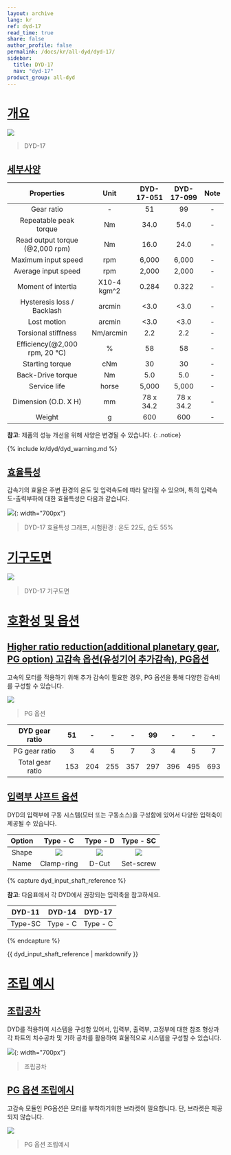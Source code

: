 ```yaml
---
layout: archive
lang: kr
ref: dyd-17
read_time: true
share: false
author_profile: false
permalink: /docs/kr/all-dyd/dyd-17/
sidebar:
  title: DYD-17
  nav: "dyd-17"
product_group: all-dyd
---
```


# [개요](#개요)

![](/assets/images/dyd/dyd_17_product_image_01.png)

> DYD-17

## [세부사양](#세부사양)

|             Properties             |    Unit     | DYD-17-051 | DYD-17-099 | Note |
| :--------------------------------: | :---------: | :--------: | :--------: | :--: |
|             Gear ratio             |      -      |     51     |     99     |  -   |
|       Repeatable peak torque       |     Nm      |    34.0    |    54.0    |  -   |
| Read output torque<br>(@2,000 rpm) |     Nm      |    16.0    |    24.0    |  -   |
|        Maximum input speed         |     rpm     |   6,000    |   6,000    |  -   |
|        Average input speed         |     rpm     |   2,000    |   2,000    |  -   |
|         Moment of intertia         | X10-4 kgm^2 |   0.284    |   0.322    |  -   |
|     Hysteresis loss / Backlash     |    arcmin    |    <3.0    |    <3.0    |  -   |
|            Lost motion             |   arcmin    |    <3.0    |    <3.0    |  -   |
|        Torsional stiffness         |  Nm/arcmin  |    2.2     |    2.2     |  -   |
| Efficiency(@2,000 rpm, 20 &#8451;) |      %      |     58     |     58     |  -   |
|          Starting torque           |     cNm     |     30     |     30     |  -   |
|         Back-Drive torque          |     Nm      |    5.0     |    5.0     |  -   |
|            Service life            |    horse    |   5,000    |   5,000    |  -   |
|        Dimension (O.D. X H)        |     mm      | 78 x 34.2  | 78 x 34.2  |  -   |
|               Weight               |      g      |    600     |    600     |  -   |

**참고**: 제품의 성능 개선을 위해 사양은 변경될 수 있습니다.
{: .notice}

{% include kr/dyd/dyd_warning.md %}

## [효율특성](#효율특성)

감속기의 효율은 주변 환경의 온도 및 입력속도에 따라 달라질 수 있으며, 특히 입력속도-출력부하에 대한 효율특성은 다음과 같습니다.

![](/assets/images/dyd/dyd_17_efficiency.png){: width="700px"}

> DYD-17 효율특성 그래프, 시험환경 : 온도 22도, 습도 55%

# [기구도면](#기구도면)

![](/assets/images/dyd/dyd_17_drawings.png)

> DYD-17 기구도면

# [호환성 및 옵션](#호환성-및-옵션)

## [Higher ratio reduction(additional planetary gear, PG option) 고감속 옵션(유성기어 추가감속), PG옵션](#higher-ratio-reductionadditional-planetary-gear-pg-option-고감속-옵션유성기어-추가감속-pg옵션)

고속의 모터를 적용하기 위해 추가 감속이 필요한 경우, PG 옵션을 통해 다양한 감속비를 구성할 수 있습니다.

![](/assets/images/dyd/dyd_17_pg_option_01.png)

> PG 옵션

|  DYD gear ratio  | 51  |  -  |  -  |  -  | 99  |  -  |  -  |  -  |
| :--------------: | :-: | :-: | :-: | :-: | :-: | :-: | :-: | :-: |
|  PG gear ratio   |  3  |  4  |  5  |  7  |  3  |  4  |  5  |  7  |
| Total gear ratio | 153 | 204 | 255 | 357 | 297 | 396 | 495 | 693 |

## [입력부 샤프트 옵션](#입력부-샤프트-옵션)

DYD의 입력부에 구동 시스템(모터 또는 구동소스)을 구성함에 있어서 다양한 입력축이 제공될 수 있습니다.

| Option |                   Type - C                    |               Type - D                |                  Type - SC                  |
| :----: | :-------------------------------------------: | :-----------------------------------: | :---------------------------------------: |
| Shape  | ![](/assets/images/dyd/dyd_clamp_ring_01.png) | ![](/assets/images/dyd/dyd_d_cut.png) | ![](/assets/images/dyd/dyd_set_screw.png) |
|  Name  |                  Clamp-ring                   |                 D-Cut                 |                 Set-screw                 |

{% capture dyd_input_shaft_reference %}

**참고**: 다음표에서 각 DYD에서 권장되는 입력축을 참고하세요.

| DYD-11  |  DYD-14  |  DYD-17  |
|:-------:|:--------:|:--------:|
| Type-SC | Type - C | Type - C |
{% endcapture %}

<div class="notice">{{ dyd_input_shaft_reference | markdownify }}</div>

# [조립 예시](#조립-예시)

## [조립공차](#조립공차)

DYD를 적용하여 시스템을 구성함 있어서, 입력부, 출력부, 고정부에 대한 참조 형상과 각 파트의 치수공차 및 기하 공차를 활용하여 효율적으로 시스템을 구성할 수 있습니다.

![](/assets/images/dyd/dyd_17_assembly_tollerance_01.png){: width="700px"}

> 조립공차

## [PG 옵션 조립예시](#pg-옵션-조립예시)

고감속 모듈인 PG옵션은 모터를 부착하기위한 브라켓이 필요합니다. 단, 브라켓은 제공되지 않습니다.

![](/assets/images/dyd/dyd_17_pg_option_assembly_01.png)

> PG 옵션 조립예시
